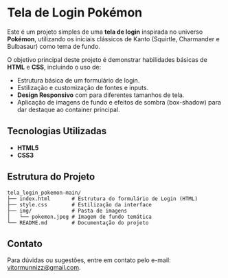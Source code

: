 # Tela de Login Pokémon

Este é um projeto simples de uma **tela de login** inspirada no universo **Pokémon**, utilizando os iniciais clássicos de Kanto (Squirtle, Charmander e Bulbasaur) como tema de fundo.

O objetivo principal deste projeto é demonstrar habilidades básicas de **HTML** e **CSS**, incluindo o uso de:
* Estrutura básica de um formulário de login.
* Estilização e customização de fontes e inputs.
* **Design Responsivo** com para diferentes tamanhos de tela.
* Aplicação de imagens de fundo e efeitos de sombra (box-shadow) para dar destaque ao container principal.

## Tecnologias Utilizadas

* **HTML5**
* **CSS3**

## Estrutura do Projeto

```
tela_login_pokemon-main/
├── index.html       # Estrutura do formulário de Login (HTML)
├── style.css        # Estilização da interface
├── img/             # Pasta de imagens
│   └── pokemon.jpeg # Imagem de fundo temática
└── README.md        # Documentação do projeto
```

## Contato
Para dúvidas ou sugestões, entre em contato pelo e-mail: vitormunnizz@gmail.com.
